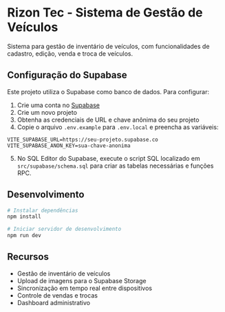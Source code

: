 
# Rizon Tec - Sistema de Gestão de Veículos

Sistema para gestão de inventário de veículos, com funcionalidades de cadastro, edição, venda e troca de veículos.

## Configuração do Supabase

Este projeto utiliza o Supabase como banco de dados. Para configurar:

1. Crie uma conta no [Supabase](https://supabase.com/)
2. Crie um novo projeto
3. Obtenha as credenciais de URL e chave anônima do seu projeto
4. Copie o arquivo `.env.example` para `.env.local` e preencha as variáveis:

```
VITE_SUPABASE_URL=https://seu-projeto.supabase.co
VITE_SUPABASE_ANON_KEY=sua-chave-anonima
```

5. No SQL Editor do Supabase, execute o script SQL localizado em `src/supabase/schema.sql` para criar as tabelas necessárias e funções RPC.

## Desenvolvimento

```bash
# Instalar dependências
npm install

# Iniciar servidor de desenvolvimento
npm run dev
```

## Recursos

- Gestão de inventário de veículos
- Upload de imagens para o Supabase Storage
- Sincronização em tempo real entre dispositivos
- Controle de vendas e trocas
- Dashboard administrativo
